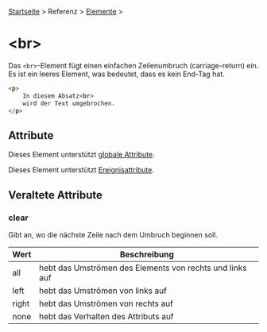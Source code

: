 [Startseite](../../../../) > Referenz > [Elemente](../Elemente_Alphabetisch.md) >

# \<br>

Das `<br>`-Element fügt einen einfachen Zeilenumbruch (carriage-return) ein. Es ist ein leeres Element, was bedeutet, dass es kein End-Tag hat.

```html
<p>
    In diesem Absatz<br>
    wird der Text umgebrochen.
</p>
```

## Attribute

Dieses Element unterstützt [globale Attribute](../Globale_Attribute.md).

Dieses Element unterstützt [Ereignisattribute](../Ereignisattribute.md).

## Veraltete Attribute

### clear

Gibt an, wo die nächste Zeile nach dem Umbruch beginnen soll.

| Wert | Beschreibung |
| ---- | ------------ |
| all | hebt das Umströmen des Elements von rechts und links auf |
| left | hebt das Umströmen von links auf |
| right | hebt das Umströmen von rechts auf |
| none | hebt das Verhalten des Attributs auf |
